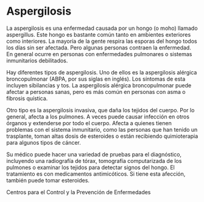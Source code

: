 Aspergilosis
============


La aspergilosis es una enfermedad causada por un hongo (o moho) llamado aspergillus. Este hongo es bastante común tanto en ambientes exteriores como interiores. La mayoría de la gente respira las esporas del hongo todos los días sin ser afectada. Pero algunas personas contraen la enfermedad. En general ocurre en personas con enfermedades pulmonares o sistemas inmunitarios debilitados.


Hay diferentes tipos de aspergilosis. Uno de ellos es la aspergilosis alérgica broncopulmonar (ABPA, por sus siglas en inglés). Los síntomas de esta incluyen sibilancias y tos. La aspergilosis alérgica broncopulmonar puede afectar a personas sanas, pero es más común en personas con asma o fibrosis quística.


Otro tipo es la aspergilosis invasiva, que daña los tejidos del cuerpo. Por lo general, afecta a los pulmones. A veces puede causar infección en otros órganos y extenderse por todo el cuerpo. Afecta a quienes tienen problemas con el sistema inmunitario, como las personas que han tenido un trasplante, toman altas dosis de esteroides o están recibiendo quimioterapia para algunos tipos de cáncer.


Su médico puede hacer una variedad de pruebas para el diagnóstico, incluyendo una radiografía de tórax, tomografía computarizada de los pulmones o examinar los tejidos para detectar signos del hongo. El tratamiento es con medicamentos antimicóticos. Si tiene esta afección, también puede tomar esteroides. 


Centros para el Control y la Prevención de Enfermedades


